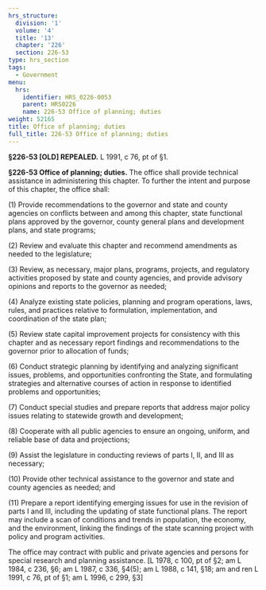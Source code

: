 ```yaml
---
hrs_structure:
  division: '1'
  volume: '4'
  title: '13'
  chapter: '226'
  section: 226-53
type: hrs_section
tags:
  - Government
menu:
  hrs:
    identifier: HRS_0226-0053
    parent: HRS0226
    name: 226-53 Office of planning; duties
weight: 52165
title: Office of planning; duties
full_title: 226-53 Office of planning; duties
---
```

**§226-53 [OLD] REPEALED.** L 1991, c 76, pt of §1.

**§226-53 Office of planning; duties.** The office shall provide technical assistance in administering this chapter. To further the intent and purpose of this chapter, the office shall:

(1) Provide recommendations to the governor and state and county agencies on conflicts between and among this chapter, state functional plans approved by the governor, county general plans and development plans, and state programs;

(2) Review and evaluate this chapter and recommend amendments as needed to the legislature;

(3) Review, as necessary, major plans, programs, projects, and regulatory activities proposed by state and county agencies, and provide advisory opinions and reports to the governor as needed;

(4) Analyze existing state policies, planning and program operations, laws, rules, and practices relative to formulation, implementation, and coordination of the state plan;

(5) Review state capital improvement projects for consistency with this chapter and as necessary report findings and recommendations to the governor prior to allocation of funds;

(6) Conduct strategic planning by identifying and analyzing significant issues, problems, and opportunities confronting the State, and formulating strategies and alternative courses of action in response to identified problems and opportunities;

(7) Conduct special studies and prepare reports that address major policy issues relating to statewide growth and development;

(8) Cooperate with all public agencies to ensure an ongoing, uniform, and reliable base of data and projections;

(9) Assist the legislature in conducting reviews of parts I, II, and III as necessary;

(10) Provide other technical assistance to the governor and state and county agencies as needed; and

(11) Prepare a report identifying emerging issues for use in the revision of parts I and III, including the updating of state functional plans. The report may include a scan of conditions and trends in population, the economy, and the environment, linking the findings of the state scanning project with policy and program activities.

The office may contract with public and private agencies and persons for special research and planning assistance. [L 1978, c 100, pt of §2; am L 1984, c 236, §6; am L 1987, c 336, §4(5); am L 1988, c 141, §18; am and ren L 1991, c 76, pt of §1; am L 1996, c 299, §3]